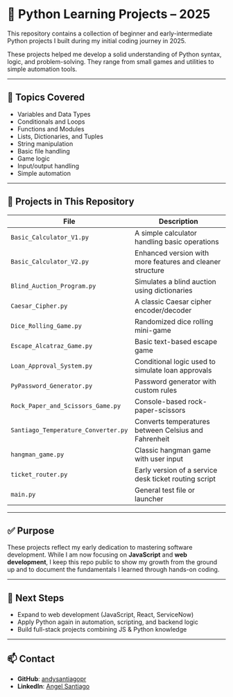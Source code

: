# 🐍 Python Learning Projects – 2025

This repository contains a collection of beginner and early-intermediate Python projects I built during my initial coding journey in 2025.

These projects helped me develop a solid understanding of Python syntax, logic, and problem-solving. They range from small games and utilities to simple automation tools.

---

## 🧠 Topics Covered

- Variables and Data Types
- Conditionals and Loops
- Functions and Modules
- Lists, Dictionaries, and Tuples
- String manipulation
- Basic file handling
- Game logic
- Input/output handling
- Simple automation

---

## 📁 Projects in This Repository

| File | Description |
|------|-------------|
| `Basic_Calculator_V1.py` | A simple calculator handling basic operations |
| `Basic_Calculator_V2.py` | Enhanced version with more features and cleaner structure |
| `Blind_Auction_Program.py` | Simulates a blind auction using dictionaries |
| `Caesar_Cipher.py` | A classic Caesar cipher encoder/decoder |
| `Dice_Rolling_Game.py` | Randomized dice rolling mini-game |
| `Escape_Alcatraz_Game.py` | Basic text-based escape game |
| `Loan_Approval_System.py` | Conditional logic used to simulate loan approvals |
| `PyPassword_Generator.py` | Password generator with custom rules |
| `Rock_Paper_and_Scissors_Game.py` | Console-based rock-paper-scissors |
| `Santiago_Temperature_Converter.py` | Converts temperatures between Celsius and Fahrenheit |
| `hangman_game.py` | Classic hangman game with user input |
| `ticket_router.py` | Early version of a service desk ticket routing script |
| `main.py` | General test file or launcher |

---

## ✅ Purpose

These projects reflect my early dedication to mastering software development. While I am now focusing on **JavaScript** and **web development**, I keep this repo public to show my growth from the ground up and to document the fundamentals I learned through hands-on coding.

---

## 🚀 Next Steps

- Expand to web development (JavaScript, React, ServiceNow)
- Apply Python again in automation, scripting, and backend logic
- Build full-stack projects combining JS & Python knowledge

---

## 📫 Contact

- **GitHub**: [andysantiagopr](https://github.com/andysantiagopr)
- **LinkedIn**: [Angel Santiago](https://www.linkedin.com/in/angel-santiago-pr/)

